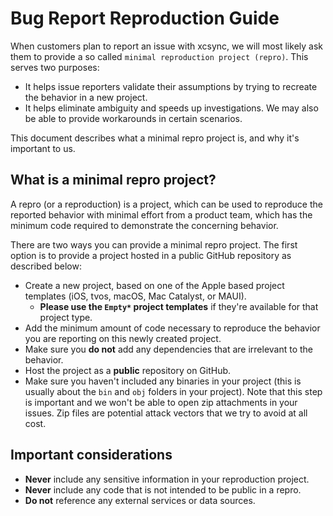 # Bug Report Reproduction Guide

When customers plan to report an issue with xcsync, we will most likely ask them to provide a so called `minimal reproduction project (repro)`.
This serves two purposes:
- It helps issue reporters validate their assumptions by trying to recreate the behavior in a new project.
- It helps eliminate ambiguity and speeds up investigations. We may also be able to provide workarounds in certain scenarios.

This document describes what a minimal repro project is, and why it's important to us.

## What is a minimal repro project?
A repro (or a reproduction) is a project, which can be used to reproduce the reported behavior with minimal effort from a product team, which has the minimum code required to demonstrate the concerning behavior.

There are two ways you can provide a minimal repro project. The first option is to provide a project hosted in a public GitHub repository as described below:
- Create a new project, based on one of the Apple based project templates (iOS, tvos, macOS, Mac Catalyst, or MAUI).
  - **Please use the `Empty*` project templates** if they're available for that project type.
- Add the minimum amount of code necessary to reproduce the behavior you are reporting on this newly created project.
- Make sure you **do not** add any dependencies that are irrelevant to the behavior.
- Host the project as a **public** repository on GitHub.
- Make sure you haven't included any binaries in your project (this is usually about the `bin` and `obj` folders in your project).
  Note that this step is important and we won't be able to open zip attachments in your issues.
  Zip files are potential attack vectors that we try to avoid at all cost.
  
## Important considerations
- **Never** include any sensitive information in your reproduction project.
- **Never** include any code that is not intended to be public in a repro.
- **Do not** reference any external services or data sources.